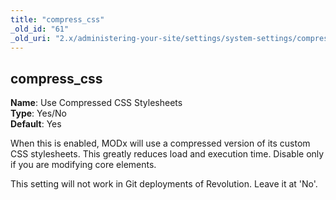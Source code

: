 ```yaml
---
title: "compress_css"
_old_id: "61"
_old_uri: "2.x/administering-your-site/settings/system-settings/compress_css"
---
```


compress\_css
-------------

**Name**: Use Compressed CSS Stylesheets   
**Type**: Yes/No   
**Default**: Yes

When this is enabled, MODx will use a compressed version of its custom CSS stylesheets. This greatly reduces load and execution time. Disable only if you are modifying core elements.

<div class="note">This setting will not work in Git deployments of Revolution. Leave it at 'No'.</div>